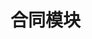 <!--
 * @Author: Pure <305737824@qq.com>
 * @CreateTime: 2021-12-31 11:35:08
 * @LastEditors: Pure <305737824@qq.com>
 * @LastEditTime: 2021-12-31 11:38:07
 * @Description: 合同模块
-->
# 合同模块     

